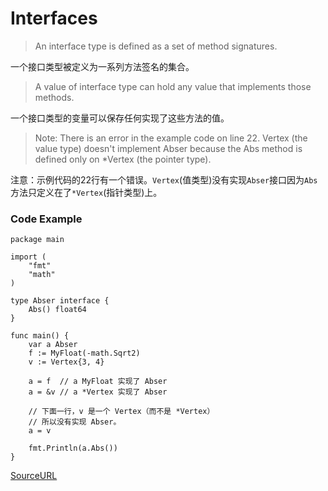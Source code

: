 # Interfaces

> An interface type is defined as a set of method signatures.

一个接口类型被定义为一系列方法签名的集合。

> A value of interface type can hold any value that implements those methods.

一个接口类型的变量可以保存任何实现了这些方法的值。

> Note: There is an error in the example code on line 22. Vertex (the value type) doesn't implement Abser because the Abs method is defined only on *Vertex (the pointer type).

注意：示例代码的22行有一个错误。`Vertex`(值类型)没有实现`Abser`接口因为`Abs`方法只定义在了`*Vertex`(指针类型)上。

### Code Example

```
package main

import (
	"fmt"
	"math"
)

type Abser interface {
	Abs() float64
}

func main() {
	var a Abser
	f := MyFloat(-math.Sqrt2)
	v := Vertex{3, 4}

	a = f  // a MyFloat 实现了 Abser
	a = &v // a *Vertex 实现了 Abser

	// 下面一行，v 是一个 Vertex（而不是 *Vertex）
	// 所以没有实现 Abser。
	a = v

	fmt.Println(a.Abs())
}
```

[SourceURL](https://tour.golang.org/methods/9)

